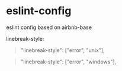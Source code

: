 # eslint-config
eslint config based on airbnb-base

linebreak-style:

> "linebreak-style": ["error", "unix"],

> "linebreak-style": ["error", "windows"],
